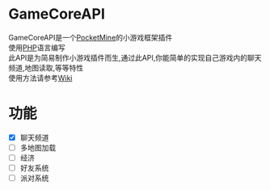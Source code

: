 # GameCoreAPI
GameCoreAPI是一个[PocketMine](https://github.com/pmmp/PocketMine-MP)的小游戏框架插件<br>
使用[PHP](https://secure.php.net)语言编写<br>
此API是为简易制作小游戏插件而生,通过此API,你能简单的实现自己游戏内的聊天频道,地图读取,等等特性<br>
使用方法请参考[Wiki](https://github.com/KenMizz/GameCoreAPI/wiki)<br>
# 功能
- [x] 聊天频道
- [ ] 多地图加载
- [ ] 经济
- [ ] 好友系统
- [ ] 派对系统
